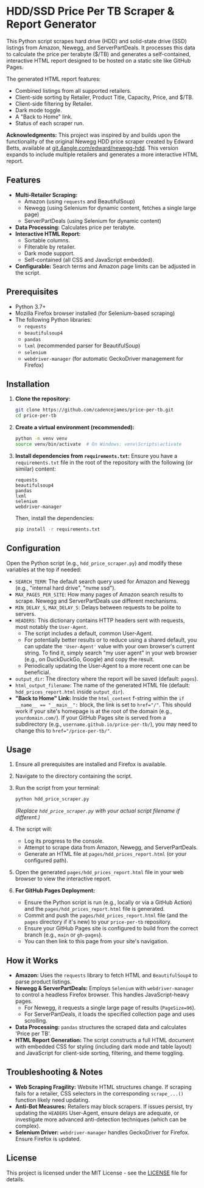 # HDD/SSD Price Per TB Scraper & Report Generator

This Python script scrapes hard drive (HDD) and solid-state drive (SSD) listings from Amazon, Newegg, and ServerPartDeals. It processes this data to calculate the price per terabyte ($/TB) and generates a self-contained, interactive HTML report designed to be hosted on a static site like GitHub Pages.

The generated HTML report features:
*   Combined listings from all supported retailers.
*   Client-side sorting by Retailer, Product Title, Capacity, Price, and $/TB.
*   Client-side filtering by Retailer.
*   Dark mode toggle.
*   A "Back to Home" link.
*   Status of each scraper run.

**Acknowledgments:**
This project was inspired by and builds upon the functionality of the original Newegg HDD price scraper created by Edward Betts, available at [git.4angle.com/edward/newegg-hdd](https://git.4angle.com/edward/newegg-hdd). This version expands to include multiple retailers and generates a more interactive HTML report.

## Features

*   **Multi-Retailer Scraping:**
    *   Amazon (using `requests` and BeautifulSoup)
    *   Newegg (using Selenium for dynamic content, fetches a single large page)
    *   ServerPartDeals (using Selenium for dynamic content)
*   **Data Processing:** Calculates price per terabyte.
*   **Interactive HTML Report:**
    *   Sortable columns.
    *   Filterable by retailer.
    *   Dark mode support.
    *   Self-contained (all CSS and JavaScript embedded).
*   **Configurable:** Search terms and Amazon page limits can be adjusted in the script.

## Prerequisites

*   Python 3.7+
*   Mozilla Firefox browser installed (for Selenium-based scraping)
*   The following Python libraries:
    *   `requests`
    *   `beautifulsoup4`
    *   `pandas`
    *   `lxml` (recommended parser for BeautifulSoup)
    *   `selenium`
    *   `webdriver-manager` (for automatic GeckoDriver management for Firefox)

## Installation

1.  **Clone the repository:**
    ```bash
    git clone https://github.com/cadencejames/price-per-tb.git
    cd price-per-tb
    ```

2.  **Create a virtual environment (recommended):**
    ```bash
    python -m venv venv
    source venv/bin/activate  # On Windows: venv\Scripts\activate
    ```

3.  **Install dependencies from `requirements.txt`:**
    Ensure you have a `requirements.txt` file in the root of the repository with the following (or similar) content:
    ```
    requests
    beautifulsoup4
    pandas
    lxml
    selenium
    webdriver-manager
    ```
    Then, install the dependencies:
    ```bash
    pip install -r requirements.txt
    ```

## Configuration

Open the Python script (e.g., `hdd_price_scraper.py`) and modify these variables at the top if needed:

*   `SEARCH_TERM`: The default search query used for Amazon and Newegg (e.g., "internal hard drive", "nvme ssd").
*   `MAX_PAGES_PER_SITE`: How many pages of Amazon search results to scrape. Newegg and ServerPartDeals use different mechanisms.
*   `MIN_DELAY_S`, `MAX_DELAY_S`: Delays between requests to be polite to servers.
*   `HEADERS`: This dictionary contains HTTP headers sent with requests, most notably the `User-Agent`.
    *   The script includes a default, common User-Agent.
    *   For potentially better results or to reduce using a shared default, you can update the `'User-Agent'` value with your own browser's current string. To find it, simply search "my user agent" in your web browser (e.g., on DuckDuckGo, Google) and copy the result.
    *   Periodically updating the User-Agent to a more recent one can be beneficial.
*   `output_dir`: The directory where the report will be saved (default: `pages`).
*   `html_output_filename`: The name of the generated HTML file (default: `hdd_prices_report.html` inside `output_dir`).
*   **"Back to Home" Link:** Inside the `html_content` f-string within the `if __name__ == "__main__":` block, the link is set to `href="/"`. This should work if your site's homepage is at the root of the domain (e.g., `yourdomain.com/`). If your GitHub Pages site is served from a subdirectory (e.g., `username.github.io/price-per-tb/`), you may need to change this to `href="/price-per-tb/"`.

## Usage

1.  Ensure all prerequisites are installed and Firefox is available.
2.  Navigate to the directory containing the script.
3.  Run the script from your terminal:
    ```bash
    python hdd_price_scraper.py
    ```
    *(Replace `hdd_price_scraper.py` with your actual script filename if different.)*

4.  The script will:
    *   Log its progress to the console.
    *   Attempt to scrape data from Amazon, Newegg, and ServerPartDeals.
    *   Generate an HTML file at `pages/hdd_prices_report.html` (or your configured path).

5.  Open the generated `pages/hdd_prices_report.html` file in your web browser to view the interactive report.

6.  **For GitHub Pages Deployment:**
    *   Ensure the Python script is run (e.g., locally or via a GitHub Action) and the `pages/hdd_prices_report.html` file is generated.
    *   Commit and push the `pages/hdd_prices_report.html` file (and the `pages` directory if it's new) to your `price-per-tb` repository.
    *   Ensure your GitHub Pages site is configured to build from the correct branch (e.g., `main` or `gh-pages`).
    *   You can then link to this page from your site's navigation.

## How it Works

*   **Amazon:** Uses the `requests` library to fetch HTML and `BeautifulSoup4` to parse product listings.
*   **Newegg & ServerPartDeals:** Employs `Selenium` with `webdriver-manager` to control a headless Firefox browser. This handles JavaScript-heavy pages.
    *   For Newegg, it requests a single large page of results (`PageSize=96`).
    *   For ServerPartDeals, it loads the specified collection page and uses scrolling.
*   **Data Processing:** `pandas` structures the scraped data and calculates 'Price per TB'.
*   **HTML Report Generation:** The script constructs a full HTML document with embedded CSS for styling (including dark mode and table layout) and JavaScript for client-side sorting, filtering, and theme toggling.

## Troubleshooting & Notes

*   **Web Scraping Fragility:** Website HTML structures change. If scraping fails for a retailer, CSS selectors in the corresponding `scrape_...()` function likely need updating.
*   **Anti-Bot Measures:** Retailers may block scrapers. If issues persist, try updating the `HEADERS` User-Agent, ensure delays are adequate, or investigate more advanced anti-detection techniques (which can be complex).
*   **Selenium Driver:** `webdriver-manager` handles GeckoDriver for Firefox. Ensure Firefox is updated.

## License

This project is licensed under the MIT License - see the [LICENSE](LICENSE) file for details.
